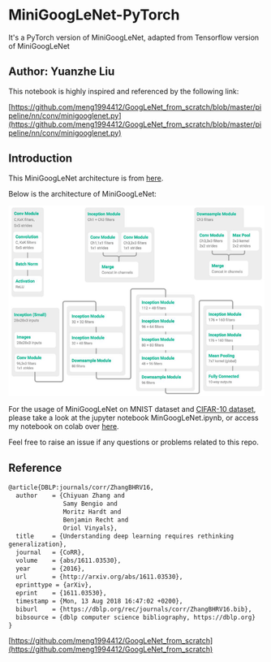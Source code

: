 # MiniGoogLeNet-PyTorch

It's a PyTorch version of MiniGoogLeNet, adapted from Tensorflow version of MiniGoogLeNet

## Author: Yuanzhe Liu

This notebook is highly inspired and referenced by the following link:

[https://github.com/meng1994412/GoogLeNet_from_scratch/blob/master/pipeline/nn/conv/minigooglenet.py](https://github.com/meng1994412/GoogLeNet_from_scratch/blob/master/pipeline/nn/conv/minigooglenet.py)

## Introduction

This MiniGoogLeNet architecture is from [here](https://arxiv.org/abs/1611.03530).

Below is the architecture of MiniGoogLeNet:

![MiniGoogLeNet Architecture](./minigooglenet_architecture.png "MiniGoogLeNet Architecture")

For the usage of MiniGoogLeNet on MNIST dataset and [CIFAR-10 dataset](https://www.cs.toronto.edu/~kriz/cifar.html), please take a look at the jupyter notebook MinGoogLeNet.ipynb, or access my notebook on colab over [here](https://colab.research.google.com/drive/1dVUFf7nMMzwDiFdmvizxK7tVUwAVQ9vw?usp=sharing).

Feel free to raise an issue if any questions or problems related to this repo.

## Reference

```
@article{DBLP:journals/corr/ZhangBHRV16,
  author    = {Chiyuan Zhang and
               Samy Bengio and
               Moritz Hardt and
               Benjamin Recht and
               Oriol Vinyals},
  title     = {Understanding deep learning requires rethinking generalization},
  journal   = {CoRR},
  volume    = {abs/1611.03530},
  year      = {2016},
  url       = {http://arxiv.org/abs/1611.03530},
  eprinttype = {arXiv},
  eprint    = {1611.03530},
  timestamp = {Mon, 13 Aug 2018 16:47:02 +0200},
  biburl    = {https://dblp.org/rec/journals/corr/ZhangBHRV16.bib},
  bibsource = {dblp computer science bibliography, https://dblp.org}
}
```

[https://github.com/meng1994412/GoogLeNet_from_scratch](https://github.com/meng1994412/GoogLeNet_from_scratch)
